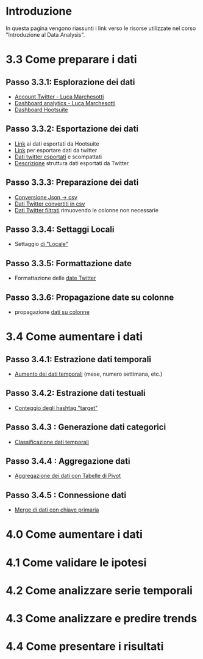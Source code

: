 # Introduzione 

In questa pagina vengono riassunti i link verso le risorse utilizzate nel corso "Introduzione al Data Analysis". 


# 3.3 Come preparare i dati 

## Passo 3.3.1: Esplorazione dei dati 

- [Account Twitter - Luca Marchesotti](https://twitter.com/lucamarchesotti)
- [Dashboard analytics - Luca Marchesotti](https://analytics.twitter.com/user/lucamarchesotti/tweets)
- [Dashboard Hootsuite](https://hootsuite.com/dashboard#/new-analytics/board?id=5151635)


## Passo 3.3.2: Esportazione dei dati 
- [Link](https://docs.google.com/spreadsheets/d/15SaIpiZbRIJdMvuQ-ODZDqz_zF6RpZcTSjaqPlMEHB0/edit#gid=0) ai dati esportati da Hootsuite
- [Link](https://twitter.com/settings/your_twitter_data) per esportare dati da twitter 
- [Dati twitter esportati](https://drive.google.com/drive/u/0/folders/14BVN98nKQCxTVMfmmX-gahYH5GUJIfM4) e scompattati
- [Descrizione](https://drive.google.com/drive/u/0/folders/14BVN98nKQCxTVMfmmX-gahYH5GUJIfM4) struttura dati esportati da Twitter

## Passo 3.3.3: Preparazione dei dati 

- [Conversione Json -> csv](https://konklone.io/json/)
- [Dati Twitter convertiti in csv](https://docs.google.com/spreadsheets/d/1wV3uQ_fEiPi76eROj1Ha_Vw_xSDn-xWTAjxzdz6wCko/edit#gid=1603544627)
- [Dati Twitter filtrati](https://docs.google.com/spreadsheets/d/1Nn77CMtM6Q5pzf35IQ8hkgEOc-S2gMboD5x8kLzdpiM/edit#gid=1603544627) rimuovendo le colonne non necessarie


## Passo 3.3.4: Settaggi Locali 

- Settaggio [di "Locale"](https://docs.google.com/spreadsheets/d/1QaBCXKWIXbLIR60OP2cUZHFeo-b2ihwIyD4-PZYBmpU/edit#gid=0)

## Passo 3.3.5: Formattazione date 

- Formattazione delle [date Twitter](https://docs.google.com/spreadsheets/d/1aDziM3BsK6wfD-JMMNeDKlmsLNgoOd2u9IwuJxfTaTo/edit#gid=1603544627)

## Passo 3.3.6: Propagazione date su colonne

- propagazione [dati su colonne](https://docs.google.com/spreadsheets/d/1_V08SKXW1MUWYZyJytkvOLlgvIrbnmWKiTu6DfuzG_A/edit)

# 3.4 Come aumentare i dati 


## Passo 3.4.1: Estrazione dati temporali 

- [Aumento dei dati temporali](https://docs.google.com/spreadsheets/d/1tkIeZOXU5LfE167VEH2OcZCn28jZsfxkGLpV9orcBSs/edit#gid=1603544627) (mese, numero settimana, etc.)

## Passo 3.4.2: Estrazione dati testuali 

- [Conteggio degli hashtag "target"](https://docs.google.com/spreadsheets/d/1kNNMKNvc7-t5jrgijBxBT700zoIixjUv6YlvGf2kRQA/edit#gid=1603544627)

## Passo 3.4.3 : Generazione dati categorici

- [Classificazione dati temporali](https://docs.google.com/spreadsheets/d/1RocODZaQeVkFLWv_G794BwBFAZDZDxDSCk5ZHMjULfM/edit#gid=1603544627)

## Passo 3.4.4 :  Aggregazione dati

- [Aggregazione dei dati con Tabelle di Pivot ](https://docs.google.com/spreadsheets/d/1Sv2Ww8Ryh9hmmqfXsOV2rfCLiToEuslDr9PbY26YumY/edit#gid=296301192)  

## Passo 3.4.5 : Connessione dati
- [Merge di dati con chiave primaria ](https://docs.google.com/spreadsheets/d/1Sv2Ww8Ryh9hmmqfXsOV2rfCLiToEuslDr9PbY26YumY/edit#gid=296301192)



# 4.0 Come aumentare i dati 


# 4.1 Come validare le ipotesi 

# 4.2 Come analizzare serie temporali 

# 4.3 Come analizzare e predire trends

# 4.4 Come presentare i risultati
